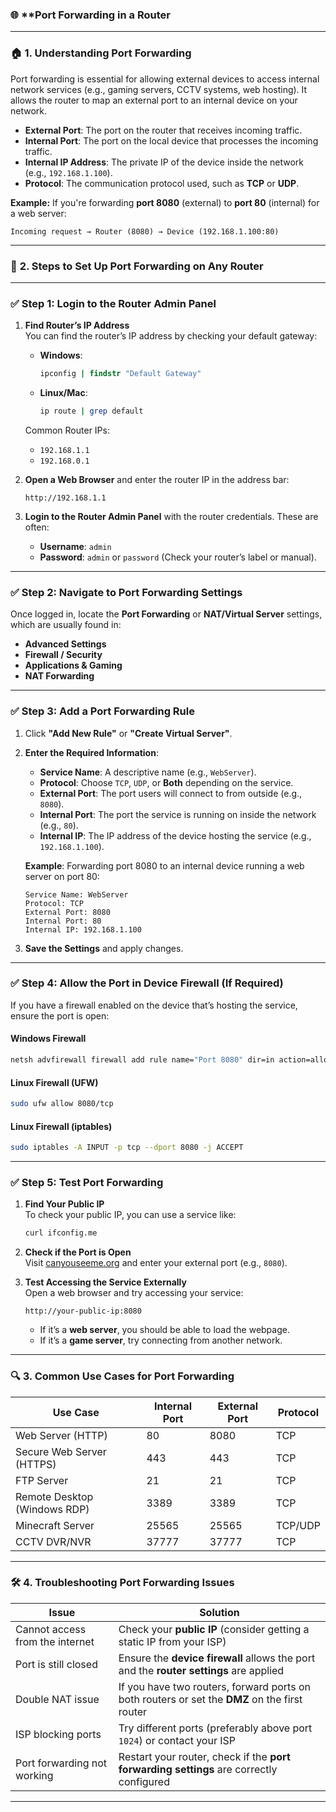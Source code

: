 ### 🌐 **Port Forwarding in a Router
---

### 🏠 **1. Understanding Port Forwarding**  
Port forwarding is essential for allowing external devices to access internal network services (e.g., gaming servers, CCTV systems, web hosting). It allows the router to map an external port to an internal device on your network.

- **External Port**: The port on the router that receives incoming traffic.
- **Internal Port**: The port on the local device that processes the incoming traffic.
- **Internal IP Address**: The private IP of the device inside the network (e.g., `192.168.1.100`).
- **Protocol**: The communication protocol used, such as **TCP** or **UDP**.

**Example:**
If you're forwarding **port 8080** (external) to **port 80** (internal) for a web server:

```
Incoming request → Router (8080) → Device (192.168.1.100:80)
```

---

### 🔑 **2. Steps to Set Up Port Forwarding on Any Router**  

---

### ✅ **Step 1: Login to the Router Admin Panel**  
1. **Find Router’s IP Address**  
   You can find the router’s IP address by checking your default gateway:
   - **Windows**:  
     ```cmd
     ipconfig | findstr "Default Gateway"
     ```
   - **Linux/Mac**:  
     ```bash
     ip route | grep default
     ```

   Common Router IPs:  
   - `192.168.1.1`  
   - `192.168.0.1`

2. **Open a Web Browser** and enter the router IP in the address bar:
   ```
   http://192.168.1.1
   ```

3. **Login to the Router Admin Panel** with the router credentials. These are often:
   - **Username**: `admin`
   - **Password**: `admin` or `password` (Check your router’s label or manual).

---

### ✅ **Step 2: Navigate to Port Forwarding Settings**  
Once logged in, locate the **Port Forwarding** or **NAT/Virtual Server** settings, which are usually found in:
- **Advanced Settings**
- **Firewall / Security**
- **Applications & Gaming**
- **NAT Forwarding**

---

### ✅ **Step 3: Add a Port Forwarding Rule**  
1. Click **"Add New Rule"** or **"Create Virtual Server"**.
2. **Enter the Required Information**:
   - **Service Name**: A descriptive name (e.g., `WebServer`).
   - **Protocol**: Choose `TCP`, `UDP`, or **Both** depending on the service.
   - **External Port**: The port users will connect to from outside (e.g., `8080`).
   - **Internal Port**: The port the service is running on inside the network (e.g., `80`).
   - **Internal IP**: The IP address of the device hosting the service (e.g., `192.168.1.100`).

   **Example**: Forwarding port 8080 to an internal device running a web server on port 80:
   ```
   Service Name: WebServer
   Protocol: TCP
   External Port: 8080
   Internal Port: 80
   Internal IP: 192.168.1.100
   ```

3. **Save the Settings** and apply changes.

---

### ✅ **Step 4: Allow the Port in Device Firewall (If Required)**  
If you have a firewall enabled on the device that’s hosting the service, ensure the port is open:

#### **Windows Firewall**  
```cmd
netsh advfirewall firewall add rule name="Port 8080" dir=in action=allow protocol=TCP localport=8080
```

#### **Linux Firewall (UFW)**  
```bash
sudo ufw allow 8080/tcp
```

#### **Linux Firewall (iptables)**  
```bash
sudo iptables -A INPUT -p tcp --dport 8080 -j ACCEPT
```

---

### ✅ **Step 5: Test Port Forwarding**  
1. **Find Your Public IP**  
   To check your public IP, you can use a service like:
   ```bash
   curl ifconfig.me
   ```

2. **Check if the Port is Open**  
   Visit [canyouseeme.org](https://www.canyouseeme.org) and enter your external port (e.g., `8080`).

3. **Test Accessing the Service Externally**  
   Open a web browser and try accessing your service:
   ```
   http://your-public-ip:8080
   ```
   - If it’s a **web server**, you should be able to load the webpage.
   - If it’s a **game server**, try connecting from another network.

---

### 🔍 **3. Common Use Cases for Port Forwarding**

| **Use Case**                | **Internal Port** | **External Port** | **Protocol** |
|-----------------------------|-------------------|-------------------|--------------|
| Web Server (HTTP)           | 80                | 8080              | TCP          |
| Secure Web Server (HTTPS)   | 443               | 443               | TCP          |
| FTP Server                  | 21                | 21                | TCP          |
| Remote Desktop (Windows RDP)| 3389              | 3389              | TCP          |
| Minecraft Server            | 25565             | 25565             | TCP/UDP      |
| CCTV DVR/NVR                | 37777             | 37777             | TCP          |

---

### 🛠 **4. Troubleshooting Port Forwarding Issues**

| **Issue**                     | **Solution**                                                                                   |
|-------------------------------|------------------------------------------------------------------------------------------------|
| Cannot access from the internet| Check your **public IP** (consider getting a static IP from your ISP)                          |
| Port is still closed           | Ensure the **device firewall** allows the port and the **router settings** are applied        |
| Double NAT issue               | If you have two routers, forward ports on both routers or set the **DMZ** on the first router  |
| ISP blocking ports             | Try different ports (preferably above port `1024`) or contact your ISP                        |
| Port forwarding not working   | Restart your router, check if the **port forwarding settings** are correctly configured        |

---


